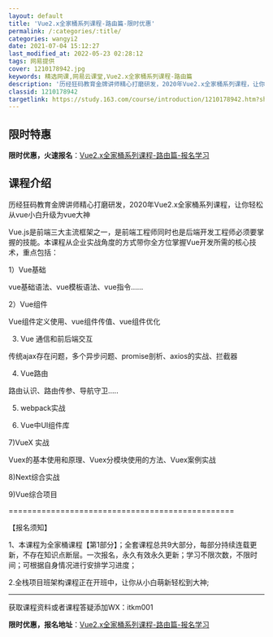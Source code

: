 ```yaml
---
layout: default
title: 'Vue2.x全家桶系列课程-路由篇-限时优惠'
permalink: /:categories/:title/
categories: wangyi2
date: 2021-07-04 15:12:27
last_modified_at: 2022-05-23 02:28:12
tags: 网易提供
cover: 1210178942.jpg
keywords: 精选网课,网易云课堂,Vue2.x全家桶系列课程-路由篇
description: '历经狂码教育金牌讲师精心打磨研发，2020年Vue2.x全家桶系列课程，让你轻松从vue小白升级为vue大神Vue.js'
classid: 1210178942
targetlink: https://study.163.com/course/introduction/1210178942.htm?share=1&shareId=1025206652&utm_campaign=share&utm_medium=iphoneShare&utm_source=&utm_u=1025206652
---
```


## 限时特惠

**限时优惠，火速报名**：[Vue2.x全家桶系列课程-路由篇-报名学习](https://study.163.com/course/introduction/1210178942.htm?share=1&shareId=1025206652&utm_campaign=share&utm_medium=iphoneShare&utm_source=&utm_u=1025206652)

## 课程介绍

历经狂码教育金牌讲师精心打磨研发，2020年Vue2.x全家桶系列课程，让你轻松从vue小白升级为vue大神

Vue.js是前端三大主流框架之一，是前端工程师同时也是后端开发工程师必须要掌握的技能。本课程从企业实战角度的方式带你全方位掌握Vue开发所需的核心技术，重点包括：

1）Vue基础

vue基础语法、vue模板语法、vue指令......

2）Vue组件

Vue组件定义使用、vue组件传值、vue组件优化

3) Vue 通信和前后端交互

传统ajax存在问题，多个异步问题、promise剖析、axios的实战、拦截器

4) Vue路由

路由认识、路由传参、导航守卫.....

5) webpack实战

6) Vue中UI组件库

7)VueX 实战

Vuex的基本使用和原理、Vuex分模块使用的方法、Vuex案例实战

8)Next综合实战

9)Vue综合项目

================================================

【报名须知】

1、本课程为全家桶课程【第1部分】；全套课程总共9大部分，每部分持续连载更新，不存在知识点断层。一次报名，永久有效永久更新；学习不限次数，不限时间；可根据自身情况进行安排学习进度；

2.全栈项目班架构课程正在开班中，让你从小白萌新轻松到大神;

-------------------

获取课程资料或者课程答疑添加WX：itkm001

**限时优惠，报名地址**：[Vue2.x全家桶系列课程-路由篇-报名学习](https://study.163.com/course/introduction/1210178942.htm?share=1&shareId=1025206652&utm_campaign=share&utm_medium=iphoneShare&utm_source=&utm_u=1025206652)

